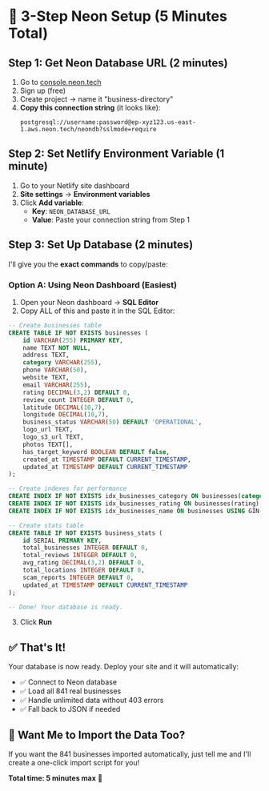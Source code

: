 # 🚀 3-Step Neon Setup (5 Minutes Total)

## Step 1: Get Neon Database URL (2 minutes)

1. Go to [console.neon.tech](https://console.neon.tech)
2. Sign up (free)
3. Create project → name it "business-directory"
4. **Copy this connection string** (it looks like):
   ```
   postgresql://username:password@ep-xyz123.us-east-1.aws.neon.tech/neondb?sslmode=require
   ```

## Step 2: Set Netlify Environment Variable (1 minute)

1. Go to your Netlify site dashboard
2. **Site settings** → **Environment variables**
3. Click **Add variable**:
   - **Key**: `NEON_DATABASE_URL`
   - **Value**: Paste your connection string from Step 1

## Step 3: Set Up Database (2 minutes)

I'll give you the **exact commands** to copy/paste:

### Option A: Using Neon Dashboard (Easiest)

1. Open your Neon dashboard → **SQL Editor**
2. Copy ALL of this and paste it in the SQL Editor:

```sql
-- Create businesses table
CREATE TABLE IF NOT EXISTS businesses (
    id VARCHAR(255) PRIMARY KEY,
    name TEXT NOT NULL,
    address TEXT,
    category VARCHAR(255),
    phone VARCHAR(50),
    website TEXT,
    email VARCHAR(255),
    rating DECIMAL(3,2) DEFAULT 0,
    review_count INTEGER DEFAULT 0,
    latitude DECIMAL(10,7),
    longitude DECIMAL(10,7),
    business_status VARCHAR(50) DEFAULT 'OPERATIONAL',
    logo_url TEXT,
    logo_s3_url TEXT,
    photos TEXT[],
    has_target_keyword BOOLEAN DEFAULT false,
    created_at TIMESTAMP DEFAULT CURRENT_TIMESTAMP,
    updated_at TIMESTAMP DEFAULT CURRENT_TIMESTAMP
);

-- Create indexes for performance
CREATE INDEX IF NOT EXISTS idx_businesses_category ON businesses(category);
CREATE INDEX IF NOT EXISTS idx_businesses_rating ON businesses(rating);
CREATE INDEX IF NOT EXISTS idx_businesses_name ON businesses USING GIN(to_tsvector('english', name));

-- Create stats table
CREATE TABLE IF NOT EXISTS business_stats (
    id SERIAL PRIMARY KEY,
    total_businesses INTEGER DEFAULT 0,
    total_reviews INTEGER DEFAULT 0,
    avg_rating DECIMAL(3,2) DEFAULT 0,
    total_locations INTEGER DEFAULT 0,
    scam_reports INTEGER DEFAULT 0,
    updated_at TIMESTAMP DEFAULT CURRENT_TIMESTAMP
);

-- Done! Your database is ready.
```

3. Click **Run**

## ✅ That's It!

Your database is now ready. Deploy your site and it will automatically:

- ✅ Connect to Neon database
- ✅ Load all 841 real businesses
- ✅ Handle unlimited data without 403 errors
- ✅ Fall back to JSON if needed

## 🎯 Want Me to Import the Data Too?

If you want the 841 businesses imported automatically, just tell me and I'll create a one-click import script for you!

**Total time: 5 minutes max** 🚀
